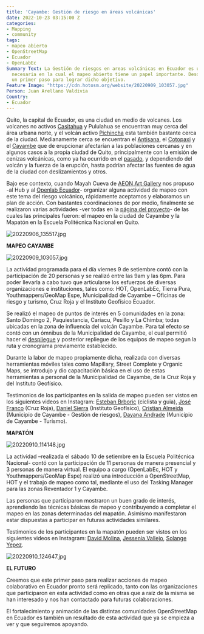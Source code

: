 ```yaml
---
title: 'Cayambe: Gestión de riesgo en áreas volcánicas'
date: 2022-10-23 03:15:00 Z
categories:
- Mapping
- community
tags:
- mapeo abierto
- OpenStreetMap
- Ecuador
- OpenLabEc
Summary Text: La Gestión de riesgos en areas volcánicas en Ecuador es una actividad
  necesaria en la cual el mapeo abierto tiene un papel importante. Desde el Hub dimos
  un primer paso para lograr dicho objetivo.
Feature Image: "https://cdn.hotosm.org/website/20220909_103057.jpg"
Person: Juan Arellano Valdivia
Country:
- Ecuador
---
```


Quito, la capital de Ecuador, es una ciudad en medio de volcanes. Los volcanes no activos [Casitahua](https://es.wikipedia.org/wiki/Volc%C3%A1n_Casitagua) y Pululahua se encuentran muy cerca del área urbana norte, y el volcán activo [Pichincha](https://es.wikipedia.org/wiki/Volc%C3%A1n_Pichincha) esta también bastante cerca de la ciudad. Medianamente cerca se encuentran el [Antisana](https://es.wikipedia.org/wiki/Volc%C3%A1n_Antisana), el [Cotopaxi](https://es.wikipedia.org/wiki/Volc%C3%A1n_Cotopaxi) y el [Cayambe](https://es.wikipedia.org/wiki/Volc%C3%A1n_Cayambe) que de erupcionar afectarían a las poblaciones cercanas y en algunos casos a la propia ciudad de Quito, principalmente con la emisión de cenizas volcánicas, como ya ha ocurrido en el [pasado](https://journals.openedition.org/bifea/2290), y dependiendo del volcán y la fuerza de la erupción, hasta podrían afectar las fuentes de agua de la ciudad con deslizamientos y otros.

Bajo ese contexto, cuando Mayah Cueva de [AEON Art Gallery](https://www.instagram.com/aeongallery/?hl=es) nos propuso -al Hub y al [Openlab Ecuador](https://openlab.ec/)- organizar alguna actividad de mapeo con este tema del riesgo volcánico, rápidamente aceptamos y elaboramos un plan de acción. Con bastantes coordinaciones de por medio, finalmente se realizaron varias actividades -ver todas en la [página del proyecto](https://stories.hotosm.org/mapeo-de-volcanes-en-ecuador/index.html)- de las cuales las principales fueron: el mapeo en la ciudad de Cayambe y la Mapatón en la Escuela Politécnica Nacional en Quito.

![20220906_135517.jpg](https://cdn.hotosm.org/website/20220906_135517.jpg)

**MAPEO CAYAMBE**

![20220909_103057.jpg](https://cdn.hotosm.org/website/20220909_103057.jpg)

La actividad programada para el día viernes 9 de setiembre contó con la participación de 20 personas y se realizó entre las 9am y las 6pm. Para poder llevarla a cabo tuvo que articularse los esfuerzos de diversas organizaciones e instituciones, tales como: HOT, OpenLabEc, Tierra Pura, Youthmappers/GeoMap Espe, Municipalidad de Cayambe – Oficinas de riesgo y turismo, Cruz Roja y el Instituto Geofísico Ecuador.

Se realizó el mapeo de puntos de interés en 5 comunidades en la zona: Santo Domingo 2, Paquiestancia, Cariacu, Pesillo y La Chimba; todas ubicadas en la zona de influencia del volcán Cayambe. Para tal efecto se contó con un ómnibus de la Municipalidad de Cayambe, el cual permitió hacer el [despliegue](https://www.youtube.com/watch?v=RUVKyTnJ3pw) y posterior repliegue de los equipos de mapeo segun la ruta y cronograma previamente establecido.

Durante la labor de mapeo propiamente dicha, realizada con diversas herramientas móviles tales como Mapillary, Street Complete y Organic Maps, se introdujo y dio capacitación básica en el uso de estas herramientas a personal de la Municipalidad de Cayambe, de la Cruz Roja y del Instituto Geofísico.

Testimonios de los participantes en la salida de mapeo pueden ser vistos en los siguientes videos en Instagram: [Esteban Brboric](https://www.instagram.com/p/CibLZGNpLpk/) (ciclista y guia), [José Franco](https://www.instagram.com/p/CiiBhG6AR4G/) (Cruz Roja), [Daniel Sierra](https://www.instagram.com/p/Cif_JA_JLns/) (Instituto Geofísico), [Cristian Almeida](https://www.instagram.com/p/CikxWoUp_O-/) (Municipio de Cayambe - Gestión de riesgos), [Dayana Andrade](https://www.instagram.com/p/CinLhh0gWOp/) (Municipio de Cayambe - Turismo).

**MAPATÓN**

![20220910_114148.jpg](https://cdn.hotosm.org/website/20220910_114148.jpg)

La actividad –realizada el sábado 10 de setiembre en la Escuela Politécnica Nacional- contó con la participación de 11 personas de manera presencial y 3 personas de manera virtual. El equipo a cargo (OpenLabEc, HOT y Youthmappers/GeoMap Espe) realizó una introducción a OpenStreetMap, HOT y el trabajo de mapeo como tal, mediante el uso del Tasking Manager para las zonas Reventador 1 y Cayambe.

Las personas que participaron mostraron un buen grado de interés, aprendiendo las técnicas básicas de mapeo y contribuyendo a completar el mapeo en las zonas determinadas del mapatón. Asimismo manifestaron estar dispuestas a participar en futuras actividades similares.

Testimonios de los participantes en la mapatón pueden ser vistos en los siguientes videos en Instagram: [David Molina](https://www.instagram.com/p/CivyWTLpGPT/), [Jessenia Vallejo](https://www.instagram.com/p/Cis81ySJ5JQ/), [Solange Yepez](https://www.instagram.com/p/CiyVGpfJSDn/).

![20220910_124647.jpg](https://cdn.hotosm.org/website/20220910_124647.jpg)

**EL FUTURO**

Creemos que este primer paso para realizar acciones de mapeo colaborativo en Ecuador pronto será replicado, tanto con las organizaciones que participaron en esta actividad como en otras que a raíz de la misma se han interesado y nos han contactado para futuras colaboraciones.

El fortalecimiento y animación de las distintas comunidades OpenStreetMap en Ecuador es también un resultado de esta actividad que ya se empieza a ver y que seguiremos apoyando.